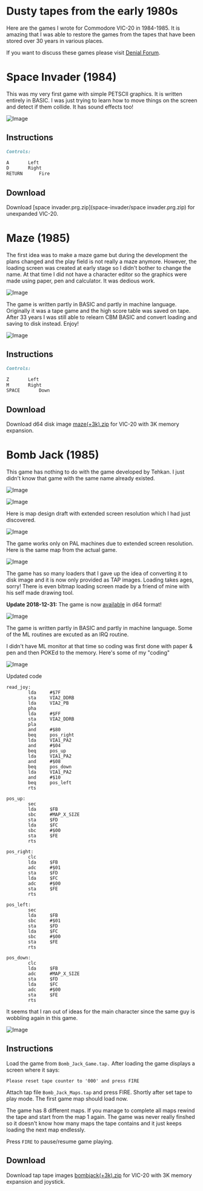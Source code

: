# Dusty tapes from the early 1980s

Here are the games I wrote for Commodore VIC-20 in 1984-1985. It is
amazing that I was able to restore the games from the tapes that have
been stored over 30 years in various places.

If you want to discuss these games please visit
[Denial Forum](http://sleepingelephant.com/ipw-web/bulletin/bb/viewtopic.php?t=9084).

# Space Invader (1984)

This was my very first game with simple PETSCII graphics. It is written
entirely in BASIC. I was just trying to learn how to move things on the
screen and detect if them collide. It has sound effects too!

![Image](space-invader/screenshot1.png)

## Instructions

```markdown
Controls:

A		Left
D		Right
RETURN		Fire
```

## Download

Download [space invader.prg.zip](space-invader/space invader.prg.zip) for
unexpanded VIC-20.

# Maze (1985)

The first idea was to make a maze game but during the development
the plans changed and the play field is not really a maze anymore.
However, the loading screen was created at early stage so I didn't
bother to change the name. At that time I did not have a character editor
so the graphics were made using paper, pen and calculator.
It was dedious work.

![Image](maze/screenshot0.png)

The game is written partly in BASIC and partly in machine language.
Originally it was a tape game and the high score table was saved on tape.
After 33 years I was still able to relearn CBM BASIC and convert
loading and saving to disk instead. Enjoy!

![Image](maze/screenshot1.png)

## Instructions

```markdown
Controls:

Z		Left
M		Right
SPACE		Down
```

## Download

Download d64 disk image [maze(+3k).zip](maze/maze(+3k).zip) for
VIC-20 with 3K memory expansion.

# Bomb Jack (1985)

This game has nothing to do with the game developed by Tehkan.
I just didn't know that game with the same name already existed.

![Image](images/map_draft1.png)

![Image](images/map_draft2.png)

Here is map design draft with extended screen resolution which
I had just discovered.

![Image](images/map_draft3.png)

The game works only on PAL machines due to extended screen
resolution. Here is the same map from the actual game.

![Image](bombjack/screenshot3.png)

The game has so many loaders that I gave up the idea of converting it to disk
image and it is now only provided as TAP images. Loading takes ages, sorry!
There is even bitmap loading screen made by a friend of mine with
his self made drawing tool.

**Update 2018-12-31:** The game is now
[available](https://ops.github.io/BJR/) in d64 format!

![Image](bombjack/screenshot1.png)

The game is written partly in BASIC and partly in machine language. Some of
the ML routines are excuted as an IRQ routine.

I didn't have ML monitor at that time so coding was first done with
paper & pen and then POKEd to the memory. Here's some of my "coding"

![Image](images/joystick.png)

Updated code

```
read_joy:
        lda     #$7F
        sta     VIA2_DDRB
        lda     VIA2_PB
        pha
        lda     #$FF
        sta     VIA2_DDRB
        pla
        and     #$80
        beq     pos_right
        lda     VIA1_PA2
        and     #$04
        beq     pos_up
        lda     VIA1_PA2
        and     #$08
        beq     pos_down
        lda     VIA1_PA2
        and     #$10
        beq     pos_left
        rts

pos_up:
        sec
        lda     $FB
        sbc     #MAP_X_SIZE
        sta     $FD
        lda     $FC
        sbc     #$00
        sta     $FE
        rts

pos_right:
        clc
        lda     $FB
        adc     #$01
        sta     $FD
        lda     $FC
        adc     #$00
        sta     $FE
        rts

pos_left:
        sec
        lda     $FB
        sbc     #$01
        sta     $FD
        lda     $FC
        sbc     #$00
        sta     $FE
        rts

pos_down:
        clc
        lda     $FB
        adc     #MAP_X_SIZE
        sta     $FD
        lda     $FC
        adc     #$00
        sta     $FE
        rts
```

It seems that I ran out of ideas for the main character since the same
guy is wobbling again in this game.

![Image](bombjack/screenshot2.png)

## Instructions

Load the game from `Bomb_Jack_Game.tap.` After loading the game displays
a screen where it says:

`Please reset tape counter to '000' and press FIRE`

Attach tap file `Bomb_Jack_Maps.tap` and press FIRE. Shortly after set tape
to play mode. The first game map should load now.

The game has 8 different maps. If you manage to complete all maps rewind
the tape and start from the map 1 again. The game was never really finshed so
it doesn't know how many maps the tape contains and it just keeps loading
the next map endlessly.

Press `FIRE` to pause/resume game playing.

## Download

Download tap tape images [bombjack(+3k).zip](bombjack/bombjack(+3k).zip) for
VIC-20 with 3K memory expansion and joystick.
